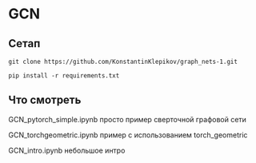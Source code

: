 # GCN

## Сетап

```
git clone https://github.com/KonstantinKlepikov/graph_nets-1.git

pip install -r requirements.txt
```

## Что смотреть

GCN_pytorch_simple.ipynb просто пример сверточной графовой сети

GCN_torchgeometric.ipynb пример с использованием torch_geometric

GCN_intro.ipynb небольшое интро
